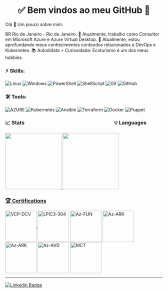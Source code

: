 <h1 align="center"> 
	✅ Bem vindos ao meu GitHub 🚀
</h1>

Olá 👋
Um pouco sobre mim:

BR  Rio de Janeiro - Rio de Janeiro.
🔭 Atualmente, trabalho como Consultor em Microsoft Azure e Azure Virtual Desktop.
🌱 Atualmente, estou aprofundando meus conhecimentos conteudos relacionados a DevOps e Kubernetes.
📚 Autodidata
⚡ Curiosidade: Ecoturismo é um dos meus hobbies.
<br>

### ⚡ Skills:
![Linux](https://img.shields.io/badge/-Linux-FCC624?&logo=linux&logoColor=000000) ![Windows](https://img.shields.io/badge/-Windows-204E87?&logo=windows&logoColor=3C93FF) ![PowerShell](https://img.shields.io/badge/-PowerShell-blue?&logo=powershell&logoColor=FFFFFF) ![ShellScript](https://img.shields.io/badge/-ShellScript-4EAA25?&logo=gnu%20bash&logoColor=FFFFFF) ![Git](https://img.shields.io/badge/-Git-F05032?&logo=git&logoColor=FFFFFF) ![GitHub](https://img.shields.io/badge/-GitHub-181717?&logo=GitHub&logoColor=FFFFFF)

### 🛠 Tools:
![AZURE](https://img.shields.io/badge/-Azure-232F3E?&logo=azure%20azure&logoColor=FFFFFF) ![Kubernetes](https://img.shields.io/badge/-Kubernetes-326CE5?&logo=kubernetes&logoColor=FFFFFF) ![Ansible](https://img.shields.io/badge/-Ansible-EE0000?&logo=ansible&logoColor=FFFFFF) ![Terraform](https://img.shields.io/badge/-Terraform-623CE4?&logo=terraform&logoColor=FFFFF) ![Docker](https://img.shields.io/badge/-Docker-2496ED?&logo=docker&logoColor=FFFFFF) ![Puppet](https://img.shields.io/badge/-Packer-FFAE1A?&logo=packer&logoColor=FFFFFF) 


### 📈 Stats  &nbsp;&nbsp;&nbsp;&nbsp;&nbsp;&nbsp;&nbsp;&nbsp;&nbsp;&nbsp;&nbsp;&nbsp;&nbsp;&nbsp;&nbsp;&nbsp;&nbsp;&nbsp;&nbsp;&nbsp;&nbsp;&nbsp;&nbsp;&nbsp;&nbsp;&nbsp;&nbsp;&nbsp;&nbsp;&nbsp;&nbsp;&nbsp;&nbsp;&nbsp;&nbsp;&nbsp;&nbsp;&nbsp;&nbsp;&nbsp;&nbsp;&nbsp;&nbsp;&nbsp;&nbsp;&nbsp;&nbsp;&nbsp;&nbsp;&nbsp;&nbsp;&nbsp;&nbsp;&nbsp;&nbsp;&nbsp;&nbsp;&nbsp;&nbsp;&nbsp;&nbsp;&nbsp;&nbsp;&nbsp;&nbsp;&nbsp;&nbsp;&nbsp;&nbsp;&nbsp;&nbsp;&nbsp;           💡  Languages
<div>
  <a href="https://github.com/diogofrj">
  <img height="180em" src="https://github-readme-stats.vercel.app/api?username=diogofrj&show_icons=true&theme=blue-green&include_all_commits=true&count_private=true"/>
  <img height="180em" src="https://github-readme-stats.vercel.app/api/top-langs/?username=diogofrj&layout=compact&langs_count=7&theme=blue-green"/>
</div>



### :trophy:  Certifications
<div style="display: inline_block">
<a href = "https://www.credly.com/badges/a6dae31d-b40d-46ba-a97a-a0f90b70c302" target = "_blank">	
<img align="center" alt="VCP-DCV" height="100" width="100" src="https://images.credly.com/size/340x340/images/a5221adc-6edc-4145-a27c-8ec03466d8db/vmware_cert_VCPDCV2019.png">
</a>
	
  <img align="center" alt="LPIC3-304" height="100" width="100" src="https://diogofrj.files.wordpress.com/2020/07/lpic-3_304.jpg?w=1400&h=">
  <img align="center" alt="Az-FUN" height="100" width="100" src="https://images.credly.com/size/340x340/images/6a254dad-77e5-4e71-8049-94e5c7a15981/azure-fundamentals-600x600.png">
  <img align="center" alt="Az-ARK" height="100" width="100" src="https://images.credly.com/size/340x340/images/1ad16b6f-2c71-4a2e-ae74-ec69c4766039/azure-security-engineer-associate600x600.png">
  <img align="center" alt="Az-ARK" height="100" width="100" src="https://images.credly.com/size/340x340/images/649069f9-27f1-4d2b-92bc-c674bc67bd02/azure-solutions-architect-expert-600x600.png">
  <img align="center" alt="Az-AVD" height="100" width="100" src="https://images.credly.com/size/340x340/images/ea009208-e2d6-432e-bbf6-d34d28b0835f/azure-virtual-desktop-specialty-600x600.png">
  <img align="center" alt="MCT" height="100" width="100" src="https://images.credly.com/size/340x340/images/c325c7c0-5fa6-4e59-be29-cd13c9417549/MCT-Microsoft_Certified_Trainer.png">
</div>



<hr>

[![Linkedin Badge](https://img.shields.io/badge/-LinkedIn-blue?style=flat-square&logo=Linkedin&logoColor=white&link=https://www.linkedin.com/in/diogofernandesrj/)](https://www.linkedin.com/in/diogofernandesrj/)
